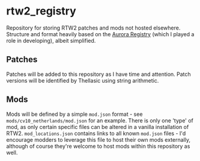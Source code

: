 # rtw2_registry

Repository for storing RTW2 patches and mods not hosted elsewhere. Structure and format heavily based on the [Aurora Registry](https://github.com/Aurora-Modders/AuroraRegistry) (which I played a role in developing), albeit simplified.

## Patches

Patches will be added to this repository as I have time and attention. Patch versions will be identified by Thellasic using string arithmetic.

## Mods

Mods will be defined by a simple `mod.json` format - see `mods/cv10_netherlands/mod.json` for an example. There is only one 'type' of mod, as only certain specific files can be altered in a vanilla installation of RTW2. `mod_locations.json` contains links to all known `mod.json` files - I'd encourage modders to leverage this file to host their own mods externally, although of course they're welcome to host mods within this repository as well.
